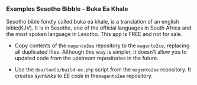 ### Examples Sesotho Bibble - Buka Ea Khale


Sesotho bible fondly called buka ea khale, is a translation of an english bible(KJV). It is in Sesotho, one of the official languages in South Africa and the most spoken language in Lesotho. This app is FREE and not for sale.

- Copy contents of the `magento2ee` repository to the `magento2ce`, replacing all duplicated files. Although this way is simpler, it doesn't allow you to updated code from the upstream repositories in the future.

- Use the `dev/tools/build-ee.php` script from the `magento2ee` repository. It creates *symlinks* to *EE code* in  the`magento2ee` repository.

